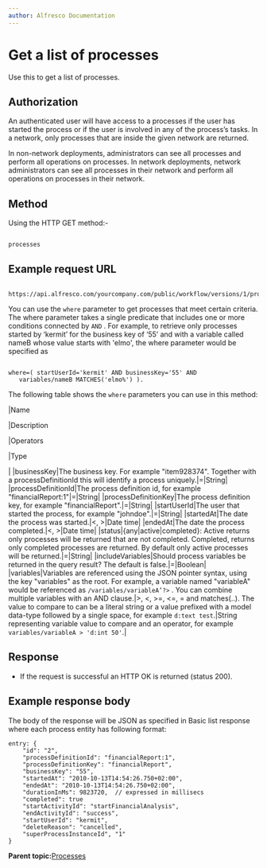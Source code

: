 ```yaml
---
author: Alfresco Documentation
---
```


# Get a list of processes

Use this to get a list of processes.

## Authorization

An authenticated user will have access to a processes if the user has started the process or if the user is involved in any of the process’s tasks. In a network, only processes that are inside the given network are returned.

In non-network deployments, administrators can see all processes and perform all operations on processes. In network deployments, network administrators can see all processes in their network and perform all operations on processes in their network.

## Method

Using the HTTP GET method:-

```

processes
```

## Example request URL

```

https://api.alfresco.com/yourcompany.com/public/workflow/versions/1/processes
```

You can use the `where` parameter to get processes that meet certain criteria. The where parameter takes a single predicate that includes one or more conditions connected by `AND` . For example, to retrieve only processes started by ‘kermit’ for the business key of ‘55’ and with a variable called nameB whose value starts with 'elmo', the where parameter would be specified as

```

where=( startUserId='kermit' AND businessKey='55' AND
   variables/nameB MATCHES('elmo%') ).
```

The following table shows the `where` parameters you can use in this method:

|Name

|Description

|Operators

|Type

|
|businessKey|The business key. For example "item928374". Together with a processDefinitionId this will identify a process uniquely.|=|String|
|processDefinitionId|The process definition id, for example "financialReport:1"|=|String|
|processDefinitionKey|The process definition key, for example "financialReport".|=|String|
|startUserId|The user that started the process, for example "johndoe".|=|String|
|startedAt|The date the process was started.|<, \>|Date time|
|endedAt|The date the process completed.|<, \>|Date time|
|status|\{any\|active\|completed\}: Active returns only processes will be returned that are not completed. Completed, returns only completed processes are returned. By default only active processes will be returned.|=|String|
|includeVariables|Should process variables be returned in the query result? The default is false.|=|Boolean|
|variables|Variables are referenced using the JSON pointer syntax, using the key "variables" as the root. For example, a variable named "variableA" would be referenced as `/variables/variableA’?>` . You can combine multiple variables with an AND clause.|\>, <, \>=, <=, = and matches\(..\). The value to compare to can be a literal string or a value prefixed with a model data-type followed by a single space, for example `d:text test`.|String representing variable value to compare and an operator, for example `variables/variableA > 'd:int 50'`.|

## Response

-   If the request is successful an HTTP OK is returned \(status 200\).

## Example response body

The body of the response will be JSON as specified in Basic list response where each process entity has following format:

```
entry: {
    "id": "2",
    "processDefinitionId": "financialReport:1",
    "processDefinitionKey": "financialReport",
    "businessKey": "55",
    "startedAt": "2010-10-13T14:54:26.750+02:00",
    "endedAt": "2010-10-13T14:54:26.750+02:00",
    "durationInMs": 9823720,  // expressed in millisecs 
    "completed": true
    "startActivityId": "startFinancialAnalysis",
    "endActivityId": "success",
    "startUserId": "kermit",
    "deleteReason": "cancelled",
    "superProcessInstanceId", "1"
}
```

**Parent topic:**[Processes](../../../pra/1/concepts/act-processes.md)


